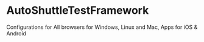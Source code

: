 # AutoShuttleTestFramework
Configurations for All browsers for Windows, Linux and Mac, Apps for iOS &amp; Android
